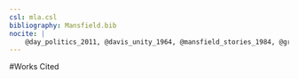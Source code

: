 ```yaml
---
csl: mla.csl
bibliography: Mansfield.bib
nocite: | 
	@day_politics_2011, @davis_unity_1964, @mansfield_stories_1984, @greenblatt_norton_2006
---
```


#Works Cited


